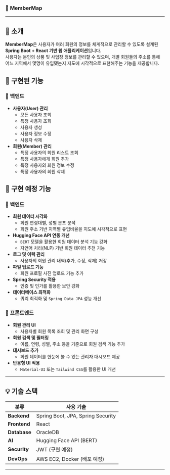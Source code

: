 

### 📌 **MemberMap**
---


## 📌 **소개**
**MemberMap**은 사용자가 여러 회원의 정보를 체계적으로 관리할 수 있도록 설계된 **Spring Boot + React 기반 웹 애플리케이션**입니다.  
사용자는 본인의 상품 및 사업장 정보를 관리할 수 있으며, 개별 회원들의 주소를 통해 어느 지역에서 몇명이 유입됐는지 지도에 시각적으로 표현해주는 기능을 제공합니다.

## 📌 **구현된 기능**

### 🔹 **백엔드**
- **사용자(User) 관리**
  - 모든 사용자 조회
  - 특정 사용자 조회
  - 사용자 생성
  - 사용자 정보 수정
  - 사용자 삭제
- **회원(Member) 관리**
  - 특정 사용자의 회원 리스트 조회
  - 특정 사용자에게 회원 추가
  - 특정 사용자의 회원 정보 수정
  - 특정 사용자의 회원 삭제

## 📌 **구현 예정 기능**

### 🔹 **백엔드**
- **회원 데이터 시각화**
  - 회원 연령대별, 성별 분포 분석
  - 회원 주소 기반 지역별 유입비율을 지도에 시각적으로 표현
- **Hugging Face API 연동 개선**
  - `BERT` 모델을 활용한 회원 데이터 분석 기능 강화
  - 자연어 처리(NLP) 기반 회원 데이터 추천 기능
- **로그 및 이력 관리**
  - 사용자의 회원 관리 내역(추가, 수정, 삭제) 저장
- **파일 업로드 기능**
  - 회원 프로필 사진 업로드 기능 추가
- **Spring Security 적용**
  - 인증 및 인가를 활용한 보안 강화
- **데이터베이스 최적화**
  - 쿼리 최적화 및 `Spring Data JPA` 성능 개선

### 🔹 **프론트엔드**
- **회원 관리 UI**
  - 사용자별 회원 목록 조회 및 관리 화면 구성
- **회원 검색 및 필터링**
  - 이름, 연령, 성별, 주소 등을 기준으로 회원 검색 기능 추가
- **대시보드 추가**
  - 회원 데이터를 한눈에 볼 수 있는 관리자 대시보드 제공
- **반응형 UI 적용**
  - `Material-UI` 또는 `Tailwind CSS`를 활용한 UI 개선


---

## 💡 **기술 스택**
| 분류        | 사용 기술 |
|-------------|-----------|
| **Backend** | Spring Boot, JPA, Spring Security |
| **Frontend** | React |
| **Database** | OracleDB |
| **AI** | Hugging Face API (BERT) |
| **Security** | JWT (구현 예정) |
| **DevOps** | AWS EC2, Docker (배포 예정) |

---


